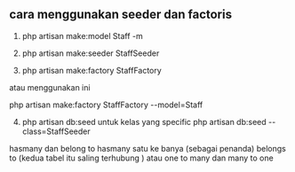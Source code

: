 ## cara menggunakan seeder dan factoris

1. php artisan make:model Staff -m

2. php artisan make:seeder StaffSeeder

3. php artisan make:factory StaffFactory 

atau menggunakan ini
 
php artisan make:factory StaffFactory 
 --model=Staff

4. php artisan db:seed
untuk kelas yang specific
php artisan db:seed --class=StaffSeeder



hasmany dan belong to
hasmany satu ke banya 
 (sebagai penanda)
 belongs to (kedua tabel itu saling terhubung )
 atau one to many dan many to one
